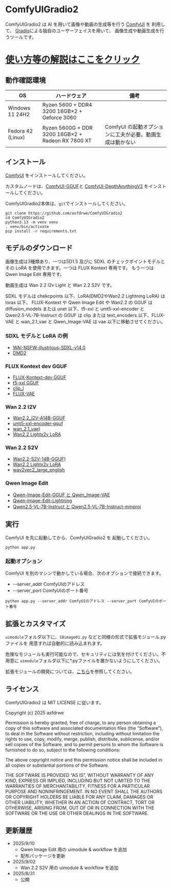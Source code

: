 # ComfyUIGradio2

ComfyUIGradio2 は AI を用いて画像や動画の生成等を行う [ComfyUI](https://www.comfy.org/) を
利用して、 [Gradio](https://www.gradio.app/)による独自のユーザーフェイスを用いて、
画像生成や動画生成を行うツールです。

# [使い方等の解説はここをクリック](https://asfdrwe.github.io/ComfyUIGradio2/)

## 動作確認環境

|       OS         |             ハードウェア                            |             備考           |
|------------------|---------------------------------------------------|----------------------------|
| Windows 11 24H2  | Ryzen 5600 + DDR4 3200 16GB×2 + Geforce 3060      |                            |
| Fedora 42 (Linux)| Ryzen 5600G + DDR 3200 16GB×2 + Radeon RX 7800 XT | ComfyUI の起動オプションに工夫が必要。動画生成は動かない |

## インストール

[ComfyUI](https://www.comfy.org/download) をインストールしてください。

カスタムノードは、[ComfyUI-GGUF](https://github.com/city96/ComfyUI-GGUF)と
[ComfyUI-DepthAnythingV2](https://github.com/kijai/ComfyUI-DepthAnythingV2)
をインストールしてください。

ComfyUIGradio2本体は、`git`でインストールしてください。

```
git clone https://github.com/asfdrwe/ComfyUIGradio2
cd ComfyUIGradio2
python3.13 -m venv venv
. venv/bin/activate
pip install -r requirements.txt
```

## モデルのダウンロード
画像生成は3種類あり、一つはSD1.5 及びに SDXL のチェックポイントモデルと
その LoRA を使用できます。一つは FLUX Kontext 専用です。
もう一つは Qwen Image Edit 専用です。

動画生成は Wan 2.2 I2v Light と Wan 2.2 S2V です。

SDXL モデルは chekcpoints 以下、LoRA(DMD2やWan2.2 Lightning LoRA) は loras 以下、
FLUX-Kontext や Qwen Image Edit や Wan2.2 の GGUF は diffusion_models または
unet 以下、t5-xxl と umt5-xxl-encoder と Qwen2.5-VL-7B-Instruct の GGUF は 
clip または text_encoders 以下、FLUX-VAE と wan_2.1_vae と Qwen_Image-VAE は
vae 以下に移動させてください。

### SDXL モデルと LoRA の例

- [WAI-NSFW-illustrious-SDXL-v14.0](https://civitai.com/models/827184/wai-nsfw-illustrious-sdxl)
- [DMD2](https://huggingface.co/tianweiy/DMD2)

### FLUX Kontext dev GGUF

- [FLUX-Kontext-dev GGUF](https://huggingface.co/QuantStack/FLUX.1-Kontext-dev-GGUF)
- [t5-xxl GGUF](https://huggingface.co/city96/t5-v1_1-xxl-encoder-gguf)
- [clip_l](https://huggingface.co/comfyanonymous/flux_text_encoders/)
- [FLUX-VAE](https://huggingface.co/Comfy-Org/Lumina_Image_2.0_Repackaged)

### Wan 2.2 I2V
- [Wan2.2_I2V-A14B-GGUF](https://huggingface.co/bullerwins/Wan2.2-I2V-A14B-GGUF)
- [umt5-xxl-encoder-gguf](https://huggingface.co/city96/umt5-xxl-encoder-gguf)
- [wan_2.1_vae](https://huggingface.co/Comfy-Org/Wan_2.1_ComfyUI_repackaged))
- [Wan2.2 Lightx2v LoRA](https://huggingface.co/Comfy-Org/Wan_2.2_ComfyUI_Repackaged/tree/main/split_files/loras)

### Wan 2.2 S2V
- [Wan2.2-S2V-14B-GGUF)](https://huggingface.co/QuantStack/Wan2.2-S2V-14B-GGUF)
- [Wan2.2 Lightx2v LoRA](https://huggingface.co/Comfy-Org/Wan_2.2_ComfyUI_Repackaged/tree/main/split_files/loras)
- [wav2vec2_large_english](https://huggingface.co/Comfy-Org/Wan_2.2_ComfyUI_Repackaged/tree/main/split_files/audio_encoders)

### Qwen Image Edit
- [Qwen-Image-Edit-GGUF と Qwen_Image-VAE](https://huggingface.co/QuantStack/Qwen-Image-Edit-GGUF)
- [Qwen-Image-Edit-Lightning](https://huggingface.co/lightx2v/Qwen-Image-Lightning)
- [Qwen2.5-VL-7B-Instruct と Qwen2.5-VL-7B-Instruct-mmproj](https://huggingface.co/unsloth/Qwen2.5-VL-7B-Instruct-GGUF)

## 実行
ComfyUI を先に起動してから、ComfyUIGradio2 を 起動してください。
```
python app.py
```

### 起動オプション
ComfyUI を別のマシンで動かしている場合、次のオプションで接続できます。

- --server_addr ComfyUIのアドレス
- --server_port ComfyUIのポート番号

```
python app.py --server_addr ComfyUIのアドレス --server_port ComfyUIのポート番号
```

## 拡張とカスタマイズ
`uimodule`フォルダ以下に、`10image01.py` などと同様の形式で拡張モジュール.pyファイルを
用意すれば自動的に読み込まれます。

危険なモジュールも実行可能なので、セキュリティには気を付けてください。不用意に
`uimodule`フォルダ以下に*.pyファイルを置かないようにしてください。

拡張モジュールの開発については、[こちら]()を参照してください。

## ライセンス

ComfyUIGradio2 は MIT LICENSE に従います。

Copyright (c) 2025 asfdrwe

Permission is hereby granted, free of charge, to any person obtaining a copy of this software and associated documentation files (the “Software”), to deal in the Software without restriction, including without limitation the rights to use, copy, modify, merge, publish, distribute, sublicense, and/or sell copies of the Software, and to permit persons to whom the Software is furnished to do so, subject to the following conditions:

The above copyright notice and this permission notice shall be included in all copies or substantial portions of the Software.

THE SOFTWARE IS PROVIDED “AS IS”, WITHOUT WARRANTY OF ANY KIND, EXPRESS OR IMPLIED, INCLUDING BUT NOT LIMITED TO THE WARRANTIES OF MERCHANTABILITY, FITNESS FOR A PARTICULAR PURPOSE AND NONINFRINGEMENT. IN NO EVENT SHALL THE AUTHORS OR COPYRIGHT HOLDERS BE LIABLE FOR ANY CLAIM, DAMAGES OR OTHER LIABILITY, WHETHER IN AN ACTION OF CONTRACT, TORT OR OTHERWISE, ARISING FROM, OUT OF OR IN CONNECTION WITH THE SOFTWARE OR THE USE OR OTHER DEALINGS IN THE SOFTWARE.

## 更新履歴
- 2025/9/10
  - Qwen Image Edit 用の uimodule & workflow を追加
  - 配布パッケージを更新
- 2025/9/02
  - Wan 2.2 S2V 用の uimodule & workflow を追加
- 2025/8/31
  - 公開
